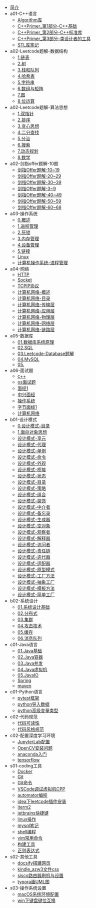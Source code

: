 * [简介]()
* a01-C++语言
  * [Algorithm库](a01-C++语言/Algorithm库.md)
  * [C++Primer_第1部分-C++基础](a01-C++语言/C++Primer_第1部分-C++基础.md)
  * [C++Primer_第2部分-C++标准库](a01-C++语言/C++Primer_第2部分-C++标准库.md)
  * [C++Primer_第3部分-类设计者的工具](a01-C++语言/C++Primer_第3部分-类设计者的工具.md)
  * [STL库笔记](a01-C++语言/STL库笔记.md)
* a02-Leetcode题解-数据结构
  * [1.链表](a02-Leetcode题解-数据结构/1.链表.md)
  * [2.树](a02-Leetcode题解-数据结构/2.树.md)
  * [3.栈和队列](a02-Leetcode题解-数据结构/3.栈和队列.md)
  * [4.哈希表](a02-Leetcode题解-数据结构/4.哈希表.md)
  * [5.字符串](a02-Leetcode题解-数据结构/5.字符串.md)
  * [6.数组与矩阵](a02-Leetcode题解-数据结构/6.数组与矩阵.md)
  * [7.图](a02-Leetcode题解-数据结构/7.图.md)
  * [8.位运算](a02-Leetcode题解-数据结构/8.位运算.md)
* a02-Leetcode题解-算法思想
  * [1.双指针](a02-Leetcode题解-算法思想/1.双指针.md)
  * [2.排序](a02-Leetcode题解-算法思想/2.排序.md)
  * [3.贪心思想](a02-Leetcode题解-算法思想/3.贪心思想.md)
  * [4.二分查找](a02-Leetcode题解-算法思想/4.二分查找.md)
  * [5.分治](a02-Leetcode题解-算法思想/5.分治.md)
  * [6.搜索](a02-Leetcode题解-算法思想/6.搜索.md)
  * [7.动态规划](a02-Leetcode题解-算法思想/7.动态规划.md)
  * [8.数学](a02-Leetcode题解-算法思想/8.数学.md)
* a02-剑指offer题解-10题
  * [剑指Offer题解-10~19](a02-剑指offer题解-10题/剑指Offer题解-10~19.md)
  * [剑指Offer题解-20~29](a02-剑指offer题解-10题/剑指Offer题解-20~29.md)
  * [剑指Offer题解-30~39](a02-剑指offer题解-10题/剑指Offer题解-30~39.md)
  * [剑指Offer题解-3~9](a02-剑指offer题解-10题/剑指Offer题解-3~9.md)
  * [剑指Offer题解-40~49](a02-剑指offer题解-10题/剑指Offer题解-40~49.md)
  * [剑指Offer题解-50~59](a02-剑指offer题解-10题/剑指Offer题解-50~59.md)
  * [剑指Offer题解-60~68](a02-剑指offer题解-10题/剑指Offer题解-60~68.md)
* a03-操作系统
  * [0.概述](a03-操作系统/0.概述.md)
  * [1.进程管理](a03-操作系统/1.进程管理.md)
  * [2.死锁](a03-操作系统/2.死锁.md)
  * [3.内存管理](a03-操作系统/3.内存管理.md)
  * [4.设备管理](a03-操作系统/4.设备管理.md)
  * [5.链接](a03-操作系统/5.链接.md)
  * [Linux](a03-操作系统/Linux.md)
  * [计算机操作系统-进程管理](a03-操作系统/计算机操作系统-进程管理.md)
* a04-网络
  * [HTTP](a04-网络/HTTP.md)
  * [Socket](a04-网络/Socket.md)
  * [TCPIP协议](a04-网络/TCPIP协议.md)
  * [计算机网络-概述](a04-网络/计算机网络-概述.md)
  * [计算机网络-目录](a04-网络/计算机网络-目录.md)
  * [计算机网络-传输层](a04-网络/计算机网络-传输层.md)
  * [计算机网络-应用层](a04-网络/计算机网络-应用层.md)
  * [计算机网络-物理层](a04-网络/计算机网络-物理层.md)
  * [计算机网络-网络层](a04-网络/计算机网络-网络层.md)
  * [计算机网络-链路层](a04-网络/计算机网络-链路层.md)
* a05-数据库
  * [01.数据库系统原理](a05-数据库/01.数据库系统原理.md)
  * [02.SQL](a05-数据库/02.SQL.md)
  * [03.Leetcode-Database题解](a05-数据库/03.Leetcode-Database题解.md)
  * [04.MySQL](a05-数据库/04.MySQL.md)
  * [05.](a05-数据库/05..md)
* a06-面试题
  * [c++](a06-面试题/c++.md)
  * [os面试题](a06-面试题/os面试题.md)
  * [面经1](a06-面试题/面经1.md)
  * [中兴面经](a06-面试题/中兴面经.md)
  * [操作系统](a06-面试题/操作系统.md)
  * [字节面经1](a06-面试题/字节面经1.md)
  * [计算机网络](a06-面试题/计算机网络.md)
* b01-设计模式
  * [0.设计模式-目录](b01-设计模式/0.设计模式-目录.md)
  * [1.面向对象思想](b01-设计模式/1.面向对象思想.md)
  * [设计模式-享元](b01-设计模式/设计模式-享元.md)
  * [设计模式-代理](b01-设计模式/设计模式-代理.md)
  * [设计模式-单例](b01-设计模式/设计模式-单例.md)
  * [设计模式-命令](b01-设计模式/设计模式-命令.md)
  * [设计模式-外观](b01-设计模式/设计模式-外观.md)
  * [设计模式-桥接](b01-设计模式/设计模式-桥接.md)
  * [设计模式-状态](b01-设计模式/设计模式-状态.md)
  * [设计模式-目录](b01-设计模式/设计模式-目录.md)
  * [设计模式-策略](b01-设计模式/设计模式-策略.md)
  * [设计模式-组合](b01-设计模式/设计模式-组合.md)
  * [设计模式-装饰](b01-设计模式/设计模式-装饰.md)
  * [设计模式-中介者](b01-设计模式/设计模式-中介者.md)
  * [设计模式-备忘录](b01-设计模式/设计模式-备忘录.md)
  * [设计模式-生成器](b01-设计模式/设计模式-生成器.md)
  * [设计模式-空对象](b01-设计模式/设计模式-空对象.md)
  * [设计模式-观察者](b01-设计模式/设计模式-观察者.md)
  * [设计模式-解释器](b01-设计模式/设计模式-解释器.md)
  * [设计模式-访问者](b01-设计模式/设计模式-访问者.md)
  * [设计模式-责任链](b01-设计模式/设计模式-责任链.md)
  * [设计模式-迭代器](b01-设计模式/设计模式-迭代器.md)
  * [设计模式-适配器](b01-设计模式/设计模式-适配器.md)
  * [设计模式-原型模式](b01-设计模式/设计模式-原型模式.md)
  * [设计模式-工厂方法](b01-设计模式/设计模式-工厂方法.md)
  * [设计模式-抽象工厂](b01-设计模式/设计模式-抽象工厂.md)
  * [设计模式-模板方法](b01-设计模式/设计模式-模板方法.md)
  * [设计模式-简单工厂](b01-设计模式/设计模式-简单工厂.md)
* b02-系统设计
  * [01.系统设计基础](b02-系统设计/01.系统设计基础.md)
  * [02.分布式](b02-系统设计/02.分布式.md)
  * [03.集群](b02-系统设计/03.集群.md)
  * [04.攻击技术](b02-系统设计/04.攻击技术.md)
  * [05.缓存](b02-系统设计/05.缓存.md)
  * [06.消息队列](b02-系统设计/06.消息队列.md)
* c01-Java语言
  * [01.Java基础](c01-Java语言/01.Java基础.md)
  * [02.Java容器](c01-Java语言/02.Java容器.md)
  * [03.Java并发](c01-Java语言/03.Java并发.md)
  * [04.Java虚拟机](c01-Java语言/04.Java虚拟机.md)
  * [05.JavaIO](c01-Java语言/05.JavaIO.md)
  * [Spring](c01-Java语言/Spring.md)
  * [maven](c01-Java语言/maven.md)
* c01-Python语言
  * [pytest框架](c01-Python语言/pytest框架.md)
  * [python导入数据](c01-Python语言/python导入数据.md)
  * [python高级变量类型](c01-Python语言/python高级变量类型.md)
* c02-代码规范
  * [代码可读性](c02-代码规范/代码可读性.md)
  * [代码风格规范](c02-代码规范/代码风格规范.md)
* c02-配置深度学习环境
  * [JupyterLab配置](c02-配置深度学习环境/JupyterLab配置.md)
  * [OpenCV安装问题](c02-配置深度学习环境/OpenCV安装问题.md)
  * [anaconda入门](c02-配置深度学习环境/anaconda入门.md)
  * [tensorflow](c02-配置深度学习环境/tensorflow.md)
* s01-coding工具
  * [Docker](s01-coding工具/Docker.md)
  * [Git](s01-coding工具/Git.md)
  * [Git命令](s01-coding工具/Git命令.md)
  * [VSCode调试虚拟机CPP](s01-coding工具/VSCode调试虚拟机CPP.md)
  * [automator编程](s01-coding工具/automator编程.md)
  * [idea下leetcode插件安装](s01-coding工具/idea下leetcode插件安装.md)
  * [iterm2](s01-coding工具/iterm2.md)
  * [jetbrains快捷键](s01-coding工具/jetbrains快捷键.md)
  * [linux操作](s01-coding工具/linux操作.md)
  * [mysql笔记](s01-coding工具/mysql笔记.md)
  * [shell编程](s01-coding工具/shell编程.md)
  * [vim常用命令](s01-coding工具/vim常用命令.md)
  * [构建工具](s01-coding工具/构建工具.md)
  * [正则表达式](s01-coding工具/正则表达式.md)
* s02-其他工具
  * [docsify搭建网页](s02-其他工具/docsify搭建网页.md)
  * [kindle_azw3文件css](s02-其他工具/kindle_azw3文件css.md)
  * [sisco路由器刷机与设置](s02-其他工具/sisco路由器刷机与设置.md)
  * [typora画UML图](s02-其他工具/typora画UML图.md)
* s03-操作系统设置
  * [macOS系统环境配置](s03-操作系统设置/macOS系统环境配置.md)
  * [win下键盘键位互换](s03-操作系统设置/win下键盘键位互换.md)
